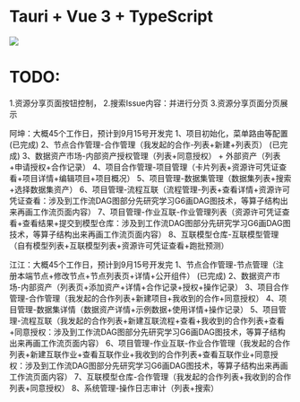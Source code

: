 # Tauri + Vue 3 + TypeScript

![](https://23img.com/i/2023/07/06/h20dgf.jpg)

# TODO:
1.资源分享页面按钮控制，
2.搜索Issue内容：并进行分页
3.资源分享页面分页展示



阿坤：大概45个工作日，预计到9月15号开发完
1、项目初始化，菜单路由等配置 (已完成)
2、节点合作管理-合作管理（我发起的合作-列表+新建+列表页） (已完成)
3、数据资产市场-内部资产授权管理（列表+同意授权） + 外部资产（列表+申请授权+合作记录）
4、项目合作管理-项目管理（卡片列表+资源许可凭证查看+项目详情+编辑项目+项目概况）
5、项目管理-数据集管理（数据集列表+搜索+选择数据集资产）
6、项目管理-流程互联（流程管理-列表+查看详情+资源许可凭证查看：涉及到工作流DAG图部分先研究学习G6画DAG图技术，等算子结构出来再画工作流页面内容）
7、项目管理-作业互联-作业管理列表（资源许可凭证查看+查看结果+提交到模型仓库：涉及到工作流DAG图部分先研究学习G6画DAG图技术，等算子结构出来再画工作流页面内容）
8、互联模型仓库-互联模型管理（自有模型列表+互联模型列表+资源许可凭证查看+跑批预测）



江江：大概45个工作日，预计到9月15号开发完
1、节点合作管理-节点管理（注册本端节点+修改节点+节点列表页+详情+公开组件） (已完成)
2、数据资产市场-内部资产（列表页+添加资产+详情+合作记录+授权+操作记录）
3、项目合作管理-合作管理（我发起的合作列表+新建项目+我收到的合作+同意授权）
4、项目管理-数据集详情（数据资产详情+示例数据+使用详情+操作记录）
5、项目管理-流程互联（我发起的合作列表+新建互联流程+查看+我收到的合作列表+查看+同意授权：涉及到工作流DAG图部分先研究学习G6画DAG图技术，等算子结构出来再画工作流页面内容）
6、项目管理-作业互联-作业合作管理（我发起的合作列表+新建互联作业+查看互联作业+我收到的合作列表+查看互联作业+同意授权：涉及到工作流DAG图部分先研究学习G6画DAG图技术，等算子结构出来再画工作流页面内容）
7、互联模型仓库-合作管理（我发起的合作列表+我收到的合作列表+同意授权）
8、系统管理-操作日志审计（列表+搜索）